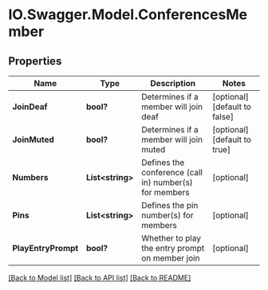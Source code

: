 # IO.Swagger.Model.ConferencesMember
## Properties

Name | Type | Description | Notes
------------ | ------------- | ------------- | -------------
**JoinDeaf** | **bool?** | Determines if a member will join deaf | [optional] [default to false]
**JoinMuted** | **bool?** | Determines if a member will join muted | [optional] [default to true]
**Numbers** | **List&lt;string&gt;** | Defines the conference (call in) number(s) for members | [optional] 
**Pins** | **List&lt;string&gt;** | Defines the pin number(s) for members | [optional] 
**PlayEntryPrompt** | **bool?** | Whether to play the entry prompt on member join | [optional] 

[[Back to Model list]](../README.md#documentation-for-models) [[Back to API list]](../README.md#documentation-for-api-endpoints) [[Back to README]](../README.md)

